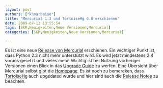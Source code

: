 ```yaml
---
layout: post
authors: ["khmarbaise"]
title: "Mercurial 1.3 und TortoiseHg 0.8 erschienen"
date: 2009-07-12 13:55:54
tags: [SKM,Neuigkeiten,Neue Versionen,Mercurial]
categories: [SKM,Neuigkeiten,Neue Versionen,Mercurial]

---
```

Es ist eine neue <a href="http://mercurial.selenic.com/wiki/WhatsNew#Version_1.3_-_2009-07-01">Release von Mercurial</a> erschienen. Ein wichtiger Punkt ist, dass Python 2.3 nicht mehr unterstützt wird. Es wird jetzt mindestens 2.4 voraus gesetzt und vieles mehr. Wichtig ist bei Nutzung vorheriger Versionen einen Blick in das <a href="http://mercurial.selenic.com/wiki/UpgradeNotes">Upgrade Guide</a> zu werfen. Eine Übersicht über Mercurial selbst gibt die <a href="http://mercurial.selenic.com/wiki/">Homepage</a>.
Es ist noch zu bemereken, dass <a href="http://bitbucket.org/tortoisehg/stable/wiki/Home">TortoiseHg</a> auch upgedated wurde und hier sind auch die <a href="http://bitbucket.org/tortoisehg/stable/wiki/ReleaseNotes">Release Notes</a> zu beachten.
